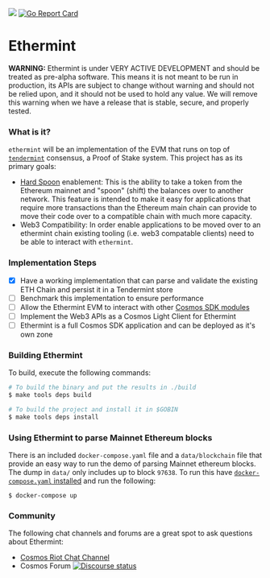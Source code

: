 [![](https://godoc.org/github.com/cosmos/ethermint?status.svg)](http://godoc.org/github.com/cosmos/ethermint)  [![Go Report Card](https://goreportcard.com/badge/github.com/cosmos/ethermint)](https://goreportcard.com/report/github.com/cosmos/ethermint)

# Ethermint

__**WARNING:**__ Ethermint is under VERY ACTIVE DEVELOPMENT and should be treated as pre-alpha software. This means it is not meant to be run in production, its APIs are subject to change without warning and should not be relied upon, and it should not be used to hold any value. We will remove this warning when we have a release that is stable, secure, and properly tested.

### What is it?

`ethermint` will be an implementation of the EVM that runs on top of [`tendermint`](https://github.com/tendermint/tendermint) consensus, a Proof of Stake system. This project has as its primary goals:

- [Hard Spoon](https://blog.cosmos.network/introducing-the-hard-spoon-4a9288d3f0df) enablement: This is the ability to take a token from the Ethereum mainnet and "spoon" (shift) the balances over to another network. This feature is intended to make it easy for applications that require more transactions than the Ethereum main chain can provide to move their code over to a compatible chain with much more capacity.
-  Web3 Compatibility: In order enable applications to be moved over to an ethermint chain existing tooling (i.e. web3 compatable clients) need to be able to interact with `ethermint`.

### Implementation Steps

- [x] Have a working implementation that can parse and validate the existing ETH Chain and persist it in a Tendermint store
- [ ] Benchmark this implementation to ensure performance
- [ ] Allow the Ethermint EVM to interact with other [Cosmos SDK modules](https://github.com/cosmos/cosmos-sdk/blob/master/docs/core/app3.md)
- [ ] Implement the Web3 APIs as a Cosmos Light Client for Ethermint
- [ ] Ethermint is a full Cosmos SDK application and can be deployed as it's own zone

### Building Ethermint

To build, execute the following commands:

```bash
# To build the binary and put the results in ./build
$ make tools deps build

# To build the project and install it in $GOBIN
$ make tools deps install
```

### Using Ethermint to parse Mainnet Ethereum blocks

There is an included `docker-compose.yaml` file and a `data/blockchain` file that provide an easy way to run the demo of parsing Mainnet ethereum blocks. The dump in `data/` only includes up to block `97638`. To run this have [`docker-compose.yaml` installed](https://docs.docker.com/compose/install/) and run the following:

```
$ docker-compose up
```

### Community

The following chat channels and forums are a great spot to ask questions about Ethermint:

- [Cosmos Riot Chat Channel](https://riot.im/app/#/group/+cosmos:matrix.org)
- Cosmos Forum [![Discourse status](https://img.shields.io/discourse/https/forum.cosmos.network/status.svg)](https://forum.cosmos.network)
